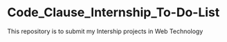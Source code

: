 # Code_Clause_Internship_To-Do-List
This repository is to submit my Intership projects in Web Technology

